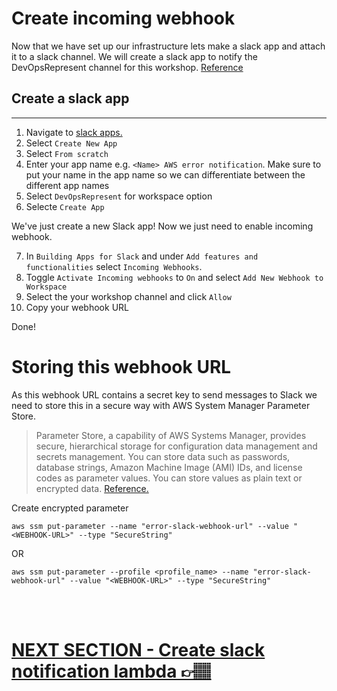 # Create incoming webhook

Now that we have set up our infrastructure lets make a slack app and attach it to a slack channel. We will create a slack app to notify the DevOpsRepresent channel for this workshop. [Reference](https://api.slack.com/messaging/webhooks)

## Create a slack app

---

1. Navigate to [slack apps.](https://api.slack.com/apps)
2. Select `Create New App`
3. Select `From scratch`
4. Enter your app name e.g. `<Name> AWS error notification`. Make sure to put your name in the app name so we can differentiate between the different app names
5. Select `DevOpsRepresent` for workspace option
6. Selecte `Create App`

We've just create a new Slack app! Now we just need to enable incoming webhook.

7. In `Building Apps for Slack` and under `Add features and functionalities` select `Incoming Webhooks`.
8. Toggle `Activate Incoming webhooks` to `On` and select `Add New Webhook to Workspace`
9. Select the your workshop channel and click `Allow`
10. Copy your webhook URL

Done!

# Storing this webhook URL

As this webhook URL contains a secret key to send messages to Slack we need to store this in a secure way with AWS System Manager Parameter Store.

> Parameter Store, a capability of AWS Systems Manager, provides secure, hierarchical storage for configuration data management and secrets management. You can store data such as passwords, database strings, Amazon Machine Image (AMI) IDs, and license codes as parameter values. You can store values as plain text or encrypted data. [Reference.](https://docs.aws.amazon.com/systems-manager/latest/userguide/systems-manager-parameter-store.html)

Create encrypted parameter

```
aws ssm put-parameter --name "error-slack-webhook-url" --value "<WEBHOOK-URL>" --type "SecureString"
```

OR

```
aws ssm put-parameter --profile <profile_name> --name "error-slack-webhook-url" --value "<WEBHOOK-URL>" --type "SecureString"
```

</br>
</br>

# [NEXT SECTION - Create slack notification lambda 👉🏽](../03.7-slack-notification-lambda-setup/03.7-slack-notification-lambda-setup.md)
